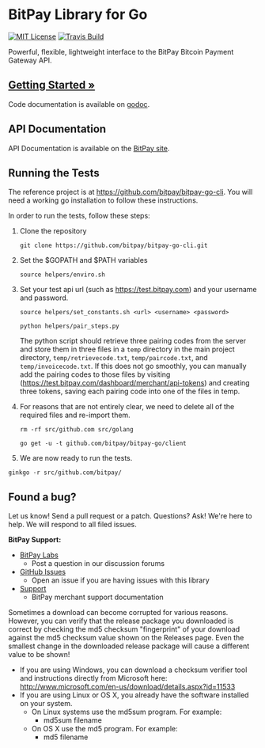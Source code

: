 # BitPay Library for Go 
[![MIT License](https://img.shields.io/badge/license-MIT-blue.svg?style=flat-square)](https://raw.githubusercontent.com/bitpay/bitpay-go/master/LICENSE)
[![Travis Build](https://img.shields.io/travis/bitpay/bitpay-go.svg?style=flat-square)](http://travis-ci.org/bitpay/bitpay-go)


Powerful, flexible, lightweight interface to the BitPay Bitcoin Payment Gateway API.

## [Getting Started &raquo;](http://dev.bitpay.com/guides/go.html)

Code documentation is available on [godoc](http://godoc.org/github.com/bitpay/bitpay-go).
## API Documentation

API Documentation is available on the [BitPay site](https://bitpay.com/api).

## Running the Tests

The reference project is at https://github.com/bitpay/bitpay-go-cli. You will need a working go installation to follow these instructions.

In order to run the tests, follow these steps:

1. Clone the repository

    `git clone https://github.com/bitpay/bitpay-go-cli.git`

1. Set the $GOPATH and $PATH variables

    `source helpers/enviro.sh`

1. Set your test api url (such as https://test.bitpay.com) and your username and password.

    `source helpers/set_constants.sh <url> <username> <password>` 
    
    `python helpers/pair_steps.py`
    
   The python script should retrieve three pairing codes from the server and store them in three files in a `temp` directory in the main project directory, `temp/retrievecode.txt`, `temp/paircode.txt`, and `temp/invoicecode.txt`. If this does not go smoothly, you can manually add the pairing codes to those files by visiting (https://test.bitpay.com/dashboard/merchant/api-tokens) and creating three tokens, saving each pairing code into one of the files in temp.

1. For reasons that are not entirely clear, we need to delete all of the required files and re-import them.
  
    `rm -rf src/github.com src/golang`

    `go get -u -t github.com/bitpay/bitpay-go/client`

1. We are now ready to run the tests.
  
  `ginkgo -r src/github.com/bitpay/`
 
## Found a bug?
Let us know! Send a pull request or a patch. Questions? Ask! We're here to help. We will respond to all filed issues.

**BitPay Support:**

* [BitPay Labs](https://labs.bitpay.com/c/libraries/python)
  * Post a question in our discussion forums
* [GitHub Issues](https://github.com/bitpay/bitpay-python/issues)
  * Open an issue if you are having issues with this library
* [Support](https://support.bitpay.com)
  * BitPay merchant support documentation

Sometimes a download can become corrupted for various reasons.  However, you can verify that the release package you downloaded is correct by checking the md5 checksum "fingerprint" of your download against the md5 checksum value shown on the Releases page.  Even the smallest change in the downloaded release package will cause a different value to be shown!
  * If you are using Windows, you can download a checksum verifier tool and instructions directly from Microsoft here: http://www.microsoft.com/en-us/download/details.aspx?id=11533
  * If you are using Linux or OS X, you already have the software installed on your system.
    * On Linux systems use the md5sum program.  For example:
      * md5sum filename
    * On OS X use the md5 program.  For example:
      * md5 filename
